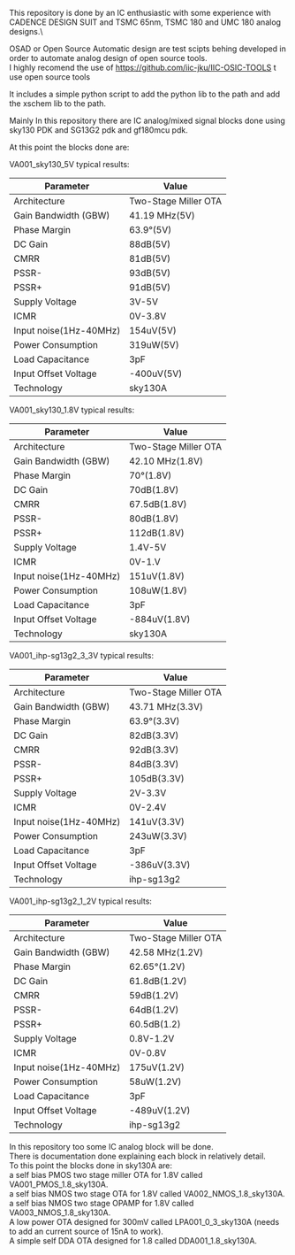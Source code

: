 This repository is done by an IC enthusiastic with some experience with CADENCE DESIGN SUIT and TSMC 65nm, TSMC 180 and UMC 180 analog designs.\


OSAD or Open Source Automatic design are test scipts behing developed in order to automate analog design of open source tools.\
I highly recomend the use of  https://github.com/iic-jku/IIC-OSIC-TOOLS t use open source tools

It includes a simple python script to add the python lib to the path and add the xschem lib to the path.


Mainly In this repository there are IC analog/mixed signal blocks done using sky130 PDK and SG13G2 pdk and gf180mcu pdk.

At this point the blocks done are:

VA001_sky130_5V typical results:

| Parameter              | Value               |
|------------------------|---------------------|
| Architecture           | Two-Stage Miller OTA| 
| Gain Bandwidth (GBW)   |       41.19 MHz(5V) | 
| Phase Margin           |         63.9°(5V)   | 
| DC Gain                |        88dB(5V)     | 
| CMRR                   |        81dB(5V)     |
| PSSR-                  |        93dB(5V)     |
| PSSR+                  |        91dB(5V)     |   
| Supply Voltage         |        3V-5V        |
| ICMR                   |        0V-3.8V      |
| Input noise(1Hz-40MHz) |        154uV(5V)   |
| Power Consumption      |        319uW(5V)    |
| Load Capacitance       |        3pF          | 
| Input Offset Voltage   |       -400uV(5V)    |
| Technology             |      sky130A        | 



VA001_sky130_1.8V typical results:

| Parameter              | Value               |
|------------------------|---------------------|
| Architecture           | Two-Stage Miller OTA| 
| Gain Bandwidth (GBW)   |      42.10 MHz(1.8V)| 
| Phase Margin           |         70°(1.8V)   | 
| DC Gain                |        70dB(1.8V)   | 
| CMRR                   |        67.5dB(1.8V) |
| PSSR-                  |        80dB(1.8V)   |
| PSSR+                  |        112dB(1.8V)  |   
| Supply Voltage         |        1.4V-5V      |
| ICMR                   |        0V-1.V      |
| Input noise(1Hz-40MHz) |        151uV(1.8V)   |
| Power Consumption      |        108uW(1.8V)    |
| Load Capacitance       |        3pF          | 
| Input Offset Voltage   |       -884uV(1.8V)    |
| Technology             |      sky130A        | 


VA001_ihp-sg13g2_3_3V typical results:

| Parameter              | Value               |
|------------------------|---------------------|
| Architecture           | Two-Stage Miller OTA| 
| Gain Bandwidth (GBW)   |       43.71 MHz(3.3V) | 
| Phase Margin           |         63.9°(3.3V)   | 
| DC Gain                |        82dB(3.3V)     | 
| CMRR                   |        92dB(3.3V)     |
| PSSR-                  |        84dB(3.3V)     |
| PSSR+                  |        105dB(3.3V)     |   
| Supply Voltage         |        2V-3.3V        |
| ICMR                   |        0V-2.4V      |
| Input noise(1Hz-40MHz) |        141uV(3.3V)   |
| Power Consumption      |        243uW(3.3V)    |
| Load Capacitance       |        3pF          | 
| Input Offset Voltage   |       -386uV(3.3V)    |
| Technology             |      ihp-sg13g2      | 


VA001_ihp-sg13g2_1_2V typical results:

| Parameter              | Value               |
|------------------------|---------------------|
| Architecture           | Two-Stage Miller OTA| 
| Gain Bandwidth (GBW)   |       42.58 MHz(1.2V) | 
| Phase Margin           |         62.65°(1.2V)   | 
| DC Gain                |        61.8dB(1.2V)     | 
| CMRR                   |        59dB(1.2V)     |
| PSSR-                  |        64dB(1.2V)     |
| PSSR+                  |        60.5dB(1.2)    |   
| Supply Voltage         |        0.8V-1.2V        |
| ICMR                   |        0V-0.8V      |
| Input noise(1Hz-40MHz) |        175uV(1.2V)   |
| Power Consumption      |        58uW(1.2V)    |
| Load Capacitance       |        3pF          | 
| Input Offset Voltage   |       -489uV(1.2V)    |
| Technology             |      ihp-sg13g2      | 











In this repository too some IC analog block will be done.\
There is documentation done explaining each block in relatively detail.\
To this point the blocks done in sky130A are:\
a self bias PMOS two stage miller OTA for 1.8V called VA001_PMOS_1.8_sky130A.\
a self bias NMOS two stage  OTA for 1.8V called VA002_NMOS_1.8_sky130A.\
a self bias NMOS two stage  OPAMP for 1.8V called VA003_NMOS_1.8_sky130A.\
A low power OTA designed for 300mV called LPA001_0_3_sky130A (needs to add an current source of 15nA to work).\
A simple self DDA OTA designed for 1.8 called DDA001_1.8_sky130A.









